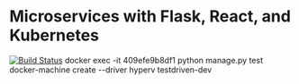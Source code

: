# Microservices with Flask, React, and Kubernetes

[![Build Status](https://travis-ci.org/testdrivenio/testdriven-kubernetes-app.svg?branch=master)](https://travis-ci.org/testdrivenio/testdriven-kubernetes-app)
docker exec -it 409efe9b8df1 python manage.py test
docker-machine create --driver hyperv testdriven-dev
